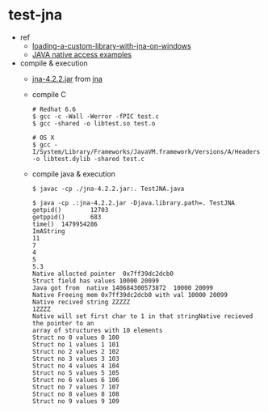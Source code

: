 # test-jna
* ref
  * [loading-a-custom-library-with-jna-on-windows](http://stackoverflow.com/questions/30327006/loading-a-custom-library-with-jna-on-windows)
  * [JAVA native access examples](http://jnaexamples.blogspot.com/2012/03/java-native-access-is-easy-way-to.html)
* compile & execution
  * [jna-4.2.2.jar](https://maven.java.net/content/repositories/releases/net/java/dev/jna/jna/4.2.2/jna-4.2.2.jar) from [jna](https://github.com/java-native-access/jna)
  * compile C

    ```
    # Redhat 6.6
    $ gcc -c -Wall -Werror -fPIC test.c
    $ gcc -shared -o libtest.so test.o

    # OS X
    $ gcc -I/System/Library/Frameworks/JavaVM.framework/Versions/A/Headers -o libtest.dylib -shared test.c
    ```
  * compile java & execution

    ```
    $ javac -cp ./jna-4.2.2.jar:. TestJNA.java

    $ java -cp .:jna-4.2.2.jar -Djava.library.path=. TestJNA
    getpid()        12703
    getppid()       683
    time()  1479954286
    ImAString
    11
    7
    4
    5
    5.3
    Native allocted pointer  0x7ff39dc2dcb0
    Struct field has values 10000 20099
    Java got from  native 140684300573872  10000 20099
    Native Freeing mem 0x7ff39dc2dcb0 with val 10000 20099
    Native recived string ZZZZZ
    1ZZZZ
    Native will set first char to 1 in that stringNative recieved the pointer to an
    array of structures with 10 elements
    Struct no 0 values 0 100
    Struct no 1 values 1 101
    Struct no 2 values 2 102
    Struct no 3 values 3 103
    Struct no 4 values 4 104
    Struct no 5 values 5 105
    Struct no 6 values 6 106
    Struct no 7 values 7 107
    Struct no 8 values 8 108
    Struct no 9 values 9 109
    ```
